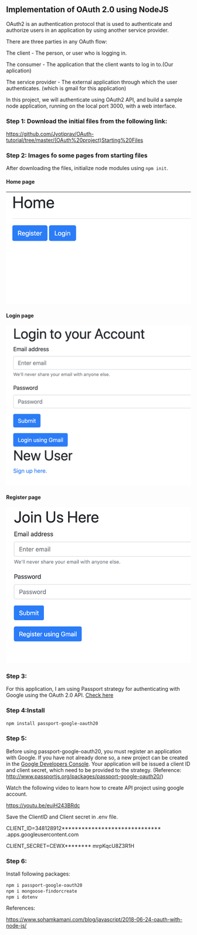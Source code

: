 ## Implementation of OAuth 2.0 using NodeJS

OAuth2 is an authentication protocol that is used to authenticate and authorize users in an application by using another service provider.

There are three parties in any OAuth flow:

The client - The person, or user who is logging in.

The consumer - The application that the client wants to log in to.(Our aplication)

The service provider - The external application through which the user authenticates. (which is gmail for this application)

In this project, we will authenticate using OAuth2 API, and build a sample node application, running on the local port 3000, with a web interface.

### Step 1: Download the initial files from the following link:
https://github.com/Jyotiprav/OAuth-tutorial/tree/master/(OAuth%20project)Starting%20Files

### Step 2: Images fo some pages from starting files
After downloading the files, initialize node modules using `npm init`.
#### Home page

![Image](https://github.com/Jyotiprav/OAuth-tutorial/blob/master/images/Home%20page.png)

#### Login page

![Image](https://github.com/Jyotiprav/OAuth-tutorial/blob/master/images/Login%20page.png)

#### Register page

![Image](https://github.com/Jyotiprav/OAuth-tutorial/blob/master/images/register%20page.png)

### Step 3:
For this application, I am using Passport strategy for authenticating with Google using the OAuth 2.0 API.
[Check here](http://www.passportjs.org/packages/passport-google-oauth20/)

### Step 4:Install
`npm install passport-google-oauth20`

### Step 5:
Before using passport-google-oauth20, you must register an application with Google. If you have not already done so, a new project can be created in the [Google Developers Console](https://console.developers.google.com/). Your application will be issued a client ID and client secret, which need to be provided to the strategy. (Reference: http://www.passportjs.org/packages/passport-google-oauth20/)



Watch the following video to learn how to create API project using google account.


https://youtu.be/eujH243BRdc


Save the ClientID and Client secret in .env file. 

CLIENT_ID=348128912****************************** .apps.googleusercontent.com

CLIENT_SECRET=CEWX******** mrpKqcU8Z3R1H

### Step 6:
Install following packages:
```
npm i passport-google-oauth20
npm i mongoose-findorcreate
npm i dotenv

```


References:

https://www.sohamkamani.com/blog/javascript/2018-06-24-oauth-with-node-js/




